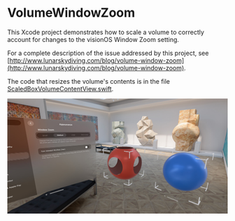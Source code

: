 # VolumeWindowZoom

This Xcode project demonstrates how to scale a volume to correctly account for
changes to the visionOS Window Zoom setting.

For a complete description of the issue addressed by this project, see 
[http://www.lunarskydiving.com/blog/volume-window-zoom](http://www.lunarskydiving.com/blog/volume-window-zoom).

The code that resizes the volume's contents is in the file [ScaledBoxVolumeContentView.swift](VolumeWindowZoom/ScaledBoxVolumeContentView.swift). 

<img src="https://github.com/drewolbrich/VolumeWindowZoom/raw/main/screenshot.jpg" width="600px">
